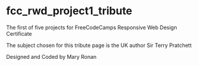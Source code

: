 # fcc_rwd_project1_tribute
<p>The first of five projects for FreeCodeCamps Responsive Web Design Certificate</p>

<p>The subject chosen for this tribute page is the UK author Sir Terry Pratchett</p>

<p>Designed and Coded by Mary Ronan</p>